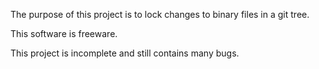 The purpose of this project is to lock changes to binary files in a git tree.

This software is freeware.

This project is incomplete and still contains many bugs.
